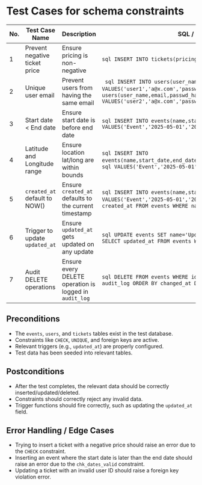 # Test Cases for schema constraints

| No. | Test Case Name | Description | SQL / Input | Expected Output / Behavior | Status |
|-----|----------------|-------------|-------------|----------------------------|--------|
| 1 | Prevent negative ticket price   | Ensure pricing is non-negative | ```sql INSERT INTO tickets(pricing) VALUES(-5.00);``` | `ERROR: violates check constraint "tickets_price_chk"` | PASS |
| 2 | Unique user email | Prevent users from having the same email | ``` sql INSERT INTO users(user_name,email,passwd_hash) VALUES('user1','a@x.com','password1')``` ```sql INSERT INTO users(user_name,email,passwd_hash) VALUES('user2','a@x.com','password2'); ``` | `ERROR: duplicate key value violates unique constraint "users_email_key"` | PASS |
| 3 | Start date < End date | Ensure start date is before end date | ```sql INSERT INTO events(name,start_date,end_date) VALUES('Event','2025-05-01','2025-04-30');``` | `ERROR: new row for relation "events" violates check constraint "chk_dates_valid"` | PASS |
| 4 | Latitude and Longitude range | Ensure location lat/long are within bounds | ```sql INSERT INTO events(name,start_date,end_date,location_lat,location_long);``` ``` sql VALUES('Event','2025-05-01','2025-05-02',100.0,200.0);``` | `ERROR: new row for relation "events" violates check constraint "chk_lat_long"` | PASS |
| 5 | `created_at` default to NOW() | Ensure `created_at` defaults to the current timestamp | ```sql INSERT INTO events(name,start_date,end_date) VALUES('Event','2025-05-01','2025-05-02'); ``` ```sql SELECT created_at FROM events WHERE name='Event';``` | `created_at` is NOT NULL and close to NOW() | PASS |
| 6 | Trigger to update `updated_at` | Ensure `updated_at` gets updated on any update | ```sql UPDATE events SET name='Updated Event' WHERE id=1; ``` ```sql SELECT updated_at FROM events WHERE id=1;``` | `updated_at` is greater than its previous value | PASS |
| 7 | Audit DELETE operations | Ensure every DELETE operation is logged in `audit_log` | ```sql DELETE FROM events WHERE id=1;``` ```sql SELECT op, tbl FROM audit_log ORDER BY changed_at DESC LIMIT 1;``` | (op, tbl) should return ('DELETE', 'events') | PASS |

## Preconditions
- The `events`, `users`, and `tickets` tables exist in the test database.
- Constraints like `CHECK`, `UNIQUE`, and foreign keys are active.
- Relevant triggers (e.g., `updated_at`) are properly configured.
- Test data has been seeded into relevant tables.

## Postconditions
- After the test completes, the relevant data should be correctly inserted/updated/deleted.
- Constraints should correctly reject any invalid data.
- Trigger functions should fire correctly, such as updating the `updated_at` field.

## Error Handling / Edge Cases
- Trying to insert a ticket with a negative price should raise an error due to the `CHECK` constraint.
- Inserting an event where the start date is later than the end date should raise an error due to the `chk_dates_valid` constraint.
- Updating a ticket with an invalid user ID should raise a foreign key violation error.
